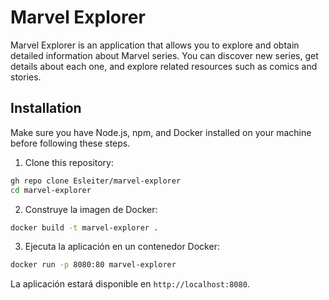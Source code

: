 # Marvel Explorer

Marvel Explorer is an application that allows you to explore and obtain detailed information about Marvel series. You can discover new series, get details about each one, and explore related resources such as comics and stories.

## Installation

Make sure you have Node.js, npm, and Docker installed on your machine before following these steps.

1. Clone this repository:

```bash
gh repo clone Esleiter/marvel-explorer
cd marvel-explorer
```

2. Construye la imagen de Docker:

```bash
docker build -t marvel-explorer .
```

3. Ejecuta la aplicación en un contenedor Docker:

```bash
docker run -p 8080:80 marvel-explorer
```

La aplicación estará disponible en `http://localhost:8080`.
